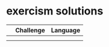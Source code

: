 # exercism solutions


|  | Challenge | Language |
| - | --------- | -------- |
|  |           |          |
|  |           |          |
